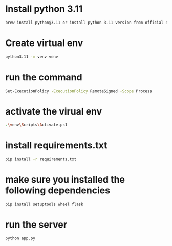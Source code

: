 # Install python 3.11
```bash
brew install python@3.11 or install python 3.11 version from official document
```
# Create virtual env
```bash
python3.11 -m venv venv
```

# run the command
```bash
Set-ExecutionPolicy -ExecutionPolicy RemoteSigned -Scope Process
```
# activate the virual env
```bash
.\venv\Scripts\Activate.ps1
```
# install requirements.txt
```bash
pip install -r requirements.txt
```
# make sure you installed the following dependencies
```bash
pip install setuptools wheel flask
```
# run the server
```bash
python app.py
```